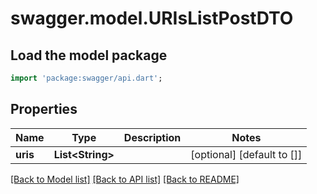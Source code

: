 # swagger.model.URIsListPostDTO

## Load the model package
```dart
import 'package:swagger/api.dart';
```

## Properties
Name | Type | Description | Notes
------------ | ------------- | ------------- | -------------
**uris** | **List&lt;String&gt;** |  | [optional] [default to []]

[[Back to Model list]](../README.md#documentation-for-models) [[Back to API list]](../README.md#documentation-for-api-endpoints) [[Back to README]](../README.md)


